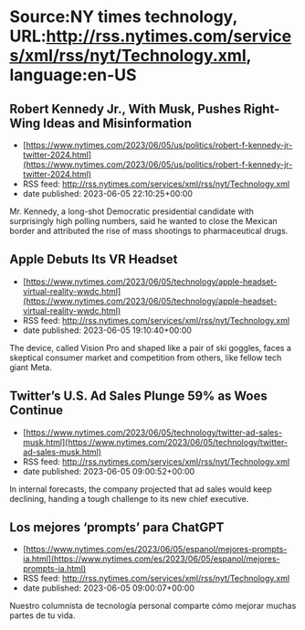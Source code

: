 # Source:NY times technology, URL:http://rss.nytimes.com/services/xml/rss/nyt/Technology.xml, language:en-US

## Robert Kennedy Jr., With Musk, Pushes Right-Wing Ideas and Misinformation
 - [https://www.nytimes.com/2023/06/05/us/politics/robert-f-kennedy-jr-twitter-2024.html](https://www.nytimes.com/2023/06/05/us/politics/robert-f-kennedy-jr-twitter-2024.html)
 - RSS feed: http://rss.nytimes.com/services/xml/rss/nyt/Technology.xml
 - date published: 2023-06-05 22:10:25+00:00

Mr. Kennedy, a long-shot Democratic presidential candidate with surprisingly high polling numbers, said he wanted to close the Mexican border and attributed the rise of mass shootings to pharmaceutical drugs.

## Apple Debuts Its VR Headset
 - [https://www.nytimes.com/2023/06/05/technology/apple-headset-virtual-reality-wwdc.html](https://www.nytimes.com/2023/06/05/technology/apple-headset-virtual-reality-wwdc.html)
 - RSS feed: http://rss.nytimes.com/services/xml/rss/nyt/Technology.xml
 - date published: 2023-06-05 19:10:40+00:00

The device, called Vision Pro and shaped like a pair of ski goggles, faces a skeptical consumer market and competition from others, like fellow tech giant Meta.

## Twitter’s U.S. Ad Sales Plunge 59% as Woes Continue
 - [https://www.nytimes.com/2023/06/05/technology/twitter-ad-sales-musk.html](https://www.nytimes.com/2023/06/05/technology/twitter-ad-sales-musk.html)
 - RSS feed: http://rss.nytimes.com/services/xml/rss/nyt/Technology.xml
 - date published: 2023-06-05 09:00:52+00:00

In internal forecasts, the company projected that ad sales would keep declining, handing a tough challenge to its new chief executive.

## Los mejores ‘prompts’ para ChatGPT
 - [https://www.nytimes.com/es/2023/06/05/espanol/mejores-prompts-ia.html](https://www.nytimes.com/es/2023/06/05/espanol/mejores-prompts-ia.html)
 - RSS feed: http://rss.nytimes.com/services/xml/rss/nyt/Technology.xml
 - date published: 2023-06-05 09:00:07+00:00

Nuestro columnista de tecnología personal comparte cómo mejorar muchas partes de tu vida.

